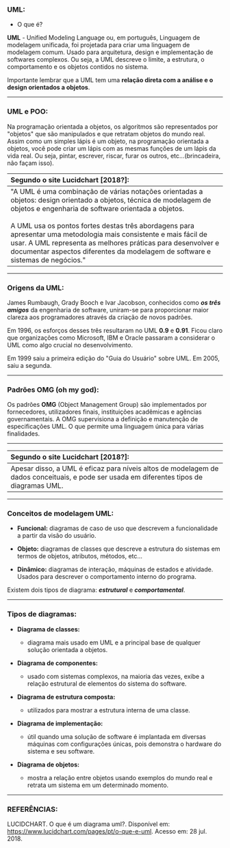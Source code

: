 ### UML:

* O que é?

**UML** - Unified Modeling Language ou, em português, Linguagem de modelagem unificada, foi projetada para criar uma linguagem de modelagem comum. Usado para arquitetura, design e implementação de softwares complexos. Ou seja, a UML descreve o limite, a estrutura, o comportamento e os objetos contidos no sistema.

Importante lembrar que a UML tem uma **relação direta com a análise e o design orientados a objetos**.

___

### UML e POO:

Na programação orientada a objetos, os algoritmos são representados por "objetos" que são manipulados e que retratam objetos do mundo real. Assim como um simples lápis é um objeto, na programação orientada a objetos, você pode criar um lápis com as mesmas funções de um lápis da vida real. Ou seja, pintar, escrever, riscar, furar os outros, etc...(brincadeira, não façam isso).

| Segundo o site Lucidchart [2018?]: 
|:-
| "A UML é uma combinação de várias notações orientadas a objetos: design orientado a objetos, técnica de modelagem de objetos e engenharia de software orientada a objetos. <br><br> A UML usa os pontos fortes destas três abordagens para apresentar uma metodologia mais consistente e mais fácil de usar. A UML representa as melhores práticas para desenvolver e documentar aspectos diferentes da modelagem de software e sistemas de negócios." |

___

### Origens da UML:

James Rumbaugh, Grady Booch e Ivar Jacobson, conhecidos como ***os três amigos*** da engenharia de software, uniram-se para proporcionar maior clareza aos programadores através da criação de novos padrões.

Em 1996, os esforços desses três resultaram no UML **0.9** e **0.91**. Ficou claro que organizações como Microsoft, IBM e Oracle passaram a considerar o UML como algo crucial no desenvolvimento.

Em 1999 saiu a primeira edição do "Guia do Usuário" sobre UML. Em 2005, saiu a segunda.

___

### Padrões OMG (oh my god):

Os padrões **OMG** (Object Management Group) são implementados por fornecedores, utilizadores finais, instituições acadêmicas e agências governamentais. A OMG supervisiona a definição e manutenção de especificações UML. O que permite uma linguagem única para várias finalidades.

___

| Segundo o site Lucidchart [2018?]: |
|:- 
|Apesar disso, a UML é eficaz para níveis altos de modelagem de dados conceituais, e pode ser usada em diferentes tipos de diagramas UML. |


___

### Conceitos de modelagem UML:

* **Funcional:** diagramas de caso de uso que descrevem a funcionalidade a partir da visão do usuário.

* **Objeto:** diagramas de classes que descreve a estrutura do sistemas em termos de objetos, atributos, métodos, etc...

* **Dinâmico:** diagramas de interação, máquinas de estados e atividade. Usados para descrever o comportamento interno do programa.

Existem dois tipos de diagrama: ***estrutural*** e ***comportamental***.

___

### Tipos de diagramas:

* **Diagrama de classes:**

	* diagrama mais usado em UML e a principal base de qualquer solução orientada a objetos.


* **Diagrama de componentes:** 

	* usado com sistemas complexos, na maioria das vezes, exibe a relação estrutural de elementos do sistema do software.


* **Diagrama de estrutura composta:**

	* utilizados para mostrar a estrutura interna de uma classe.


* **Diagrama de implementação:**

	* útil quando uma solução de software é implantada em diversas máquinas com configurações únicas, pois demonstra o hardware do sistema e seu software.


* **Diagrama de objetos:**

	* mostra a relação entre objetos usando exemplos do mundo real e retrata um sistema em um determinado momento.

___


### REFERÊNCIAS:

LUCIDCHART. O que é um diagrama uml?. Disponível em: <https://www.lucidchart.com/pages/pt/o-que-e-uml>. Acesso em: 28 jul. 2018.
